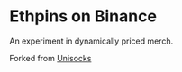 # Ethpins on Binance

An experiment in dynamically priced merch.

Forked from [Unisocks](https://unisocks.exchange)
